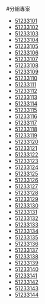   #分組專案

<ul>
    <li><a href="https://github.com/Chen-Yi-jing/wcm2024" target="_blank">51233101</a></li>
    <li><a href="https://github.com/51233102/wcm2024" target="_blank">51233102</a></li>
    <li><a href="https://github.com/Lin-Si-yu/wcm2024" target="_blank">51233103</a></li>
    <li><a href="https://github.com/kylechan092804/wcm2024" target="_blank">51233104</a></li>
    <li><a href="https://github.com/51233105/wcm2024" target="_blank">51233105</a></li>
    <li><a href="https://github.com/51233106/wcm2024" target="_blank">51233106</a></li>
    <li><a href="https://github.com/51233107/wcm2024" target="_blank">51233107</a></li>
    <li><a href="https://github.com/51233108/wcm2024" target="_blank">51233108</a></li>
    <li><a href="https://github.com/51233109/wcm2024" target="_blank">51233109</a></li>
    <li><a href="https://github.com/ssssuuuuyyyyy/wcm2024" target="_blank">51233110</a></li>
    <li><a href="https://github.com/51233111/wcm2024" target="_blank">51233111</a></li>
    <li><a href="https://github.com/51233112/wcm2024" target="_blank">51233112</a></li>
    <li><a href="https://github.com/51233113/wcm2024" target="_blank">51233113</a></li>
    <li><a href="https://github.com/51233114/wcm2024" target="_blank">51233114</a></li>
    <li><a href="https://github.com/51233115/wcm2024" target="_blank">51233115</a></li>
    <li><a href="https://github.com/51233116/wcm2024" target="_blank">51233116</a></li>
    <li><a href="https://github.com/51233117/wcm2024" target="_blank">51233117</a></li>
    <li><a href="https://github.com/51233118/wcm2024" target="_blank">51233118</a></li>
    <li><a href="https://github.com/boyi1217/wcm2024" target="_blank">51233119</a></li>
    <li><a href="https://github.com/Yaosunset/wcm2024" target="_blank">51233120</a></li>
    <li><a href="https://github.com/51233121/wcm2024" target="_blank">51233121</a></li>
    <li><a href="https://github.com/zsw08/wcm2024" target="_blank">51233122</a></li>
    <li><a href="https://github.com/51233123/wcm2024" target="_blank">51233123</a></li>
    <li><a href="https://github.com/51233124/wcm2024" target="_blank">51233124</a></li>
    <li><a href="https://github.com/gyjbujy/51233125/wcm2024" target="_blank">51233125</a></li>
    <li><a href="https://github.com/51233126/wcm2024" target="_blank">51233126</a></li>
    <li><a href="https://github.com/kaixiang1220/wcm2024" target="_blank">51233127</a></li>
    <li><a href="https://github.com/51233128/wcm2024" target="_blank">51233128</a></li>
    <li><a href="https://github.com/51233129/wcm2024" target="_blank">51233129</a></li>
    <li><a href="https://github.com/51233130/wcm2024" target="_blank">51233130</a></li>
    <li><a href="https://github.com/51233131/wcm2024" target="_blank">51233131</a></li>
    <li><a href="https://github.com/51233132/wcm2024" target="_blank">51233132</a></li>
    <li><a href="https://github.com/51233133/wcm2024" target="_blank">51233133</a></li>
    <li><a href="https://github.com/51233134/wcm2024" target="_blank">51233134</a></li>
    <li><a href="https://github.com/51233135/wcm2024" target="_blank">51233135</a></li>
    <li><a href="https://github.com/51233136/wcm2024" target="_blank">51233136</a></li>
    <li><a href="https://github.com/51233137/wcm2024" target="_blank">51233137</a></li>
    <li><a href="https://github.com/51233138/wcm2024" target="_blank">51233138</a></li>
    <li><a href="https://github.com/51233139/wcm2024" target="_blank">51233139</a></li>
    <li><a href="https://github.com/51233140/wcm2024" target="_blank">51233140</a></li>
    <li><a href="https://github.com/51233141/wcm2024" target="_blank">51233141</a></li>
    <li><a href="https://github.com/51233142/wcm2024" target="_blank">51233142</a></li>
    <li><a href="https://github.com/51233143/wcm2024" target="_blank">51233143</a></li>
    <li><a href="https://github.com/51233144/wcm2024" target="_blank">51233144</a></li>
</ul>